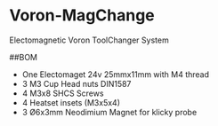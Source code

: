 # Voron-MagChange
Electomagnetic Voron ToolChanger System 


##BOM
- One Electomaget 24v 25mmx11mm with M4 thread
- 3 M3 Cup Head nuts DIN1587
- 4 M3x8 SHCS Screws
- 4 Heatset insets (M3x5x4)
- 3 Ø6x3mm Neodimium Magnet for klicky probe
